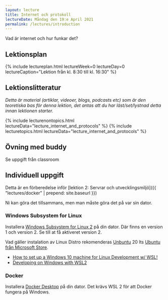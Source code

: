 ```yaml
---
layout: lecture
title: Internet och protokoll
lectureDate: Måndag den 19:e April 2021
permalink: /lectures/introduction
---
```



Vad är internet och hur funkar det?

## Lektionsplan

{% include lectureplan.html lectureWeek=0 lectureDay=0 lectureCaption="Lektion från kl. 8:30 till kl. 16:30" %}

## Lektionslitteratur
*Detta är material (artiklar, videoer, blogs, podcasts etc) som är den teoretiska bas för denna lektion, det antas att du har läst/set/lystnad detta innan lektionen starter.*

{% include lecturenontopics.html lectureData="lecture_internet_and_protocols" %}
{% include lecturetopics.html lectureData="lecture_internet_and_protocols" %}

## Övning med buddy

Se uppgift från classroom

## Individuell uppgift

Detta är en förberedelse inför [lektion 2: Servrar och utvecklingsmiljö]({{ "lectures/docker" | prepend: site.baseurl }})

Ni kan göra det tillsammans, men man måste göra det på var sin dator.

### Windows Subsystem for Linux

Installera [Windows Subsystem for Linux 2](https://docs.microsoft.com/da-dk/windows/wsl/install-win10) på din dator. Där finns en version 1 och version 2. Se till at få aktiveret version 2.

Vad gäller instalation av Linux Distro rekomenderas [Unbuntu](https://wiki.ubuntu.com/WSL) 20 lts [Ubuntu från Microsoft Store](https://www.microsoft.com/en-us/p/ubuntu/9nblggh4msv6).

* [How to set up a Windows 10 machine for Linux Development w/ WSL!](https://www.youtube.com/watch?v=j0PPcUUtHlw)
* [Developing on Windows with WSL2](https://www.youtube.com/watch?v=A0eqZujVfYU)

### Docker

Installera [Docker Desktop](https://www.docker.com/products/docker-desktop) på din dator. Det krävs WSL 2 för att Docker fungera på Windows.

